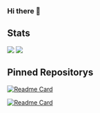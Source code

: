 ### Hi there 👋

## Stats

<img src="https://github-readme-stats.vercel.app/api?username=yoshinonxkun&show_icons=true&theme=onedark" />
<img src="https://github-readme-stats.vercel.app/api/top-langs/?username=yoshinonxkun&theme=onedark" />

## Pinned Repositorys

[![Readme Card](https://github-readme-stats.vercel.app/api/pin/?username=mribrgr&repo=StuRa-Mitgliederdatenbank&theme=onedark&show_owner=true)](https://github.com/mribrgr/StuRa-Mitgliederdatenbank)

[![Readme Card](https://github-readme-stats.vercel.app/api/pin/?username=pbo-dream-team&repo=track-me-code-doc&theme=onedark&show_owner=true)](https://github.com/pbo-dream-team/track-me)


<!--
**Yoshinonxkun/Yoshinonxkun** is a ✨ _special_ ✨ repository because its `README.md` (this file) appears on your GitHub profile.

Here are some ideas to get you started:

- 🔭 I’m currently working on ...
- 🌱 I’m currently learning ...
- 👯 I’m looking to collaborate on ...
- 🤔 I’m looking for help with ...
- 💬 Ask me about ...
- 📫 How to reach me: ...
- 😄 Pronouns: ...
- ⚡ Fun fact: ...
-->
